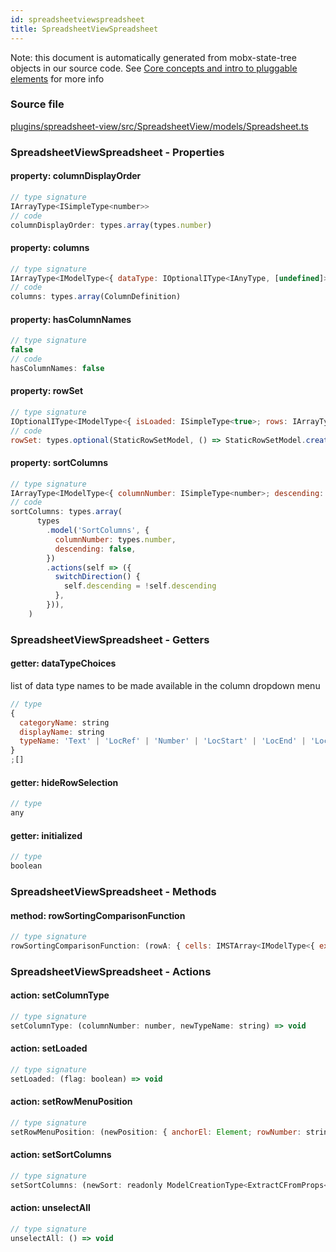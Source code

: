 ```yaml
---
id: spreadsheetviewspreadsheet
title: SpreadsheetViewSpreadsheet
---
```


Note: this document is automatically generated from mobx-state-tree objects in
our source code. See
[Core concepts and intro to pluggable elements](/docs/developer_guide/) for more
info

### Source file

[plugins/spreadsheet-view/src/SpreadsheetView/models/Spreadsheet.ts](https://github.com/GMOD/jbrowse-components/blob/main/plugins/spreadsheet-view/src/SpreadsheetView/models/Spreadsheet.ts)

### SpreadsheetViewSpreadsheet - Properties

#### property: columnDisplayOrder

```js
// type signature
IArrayType<ISimpleType<number>>
// code
columnDisplayOrder: types.array(types.number)
```

#### property: columns

```js
// type signature
IArrayType<IModelType<{ dataType: IOptionalIType<IAnyType, [undefined]>; derivationFunctionText: IMaybe<ISimpleType<string>>; isDerived: IType<boolean, boolean, boolean>; name: IMaybe<...>; }, { ...; }, _NotCustomized, _NotCustomized>>
// code
columns: types.array(ColumnDefinition)
```

#### property: hasColumnNames

```js
// type signature
false
// code
hasColumnNames: false
```

#### property: rowSet

```js
// type signature
IOptionalIType<IModelType<{ isLoaded: ISimpleType<true>; rows: IArrayType<IModelType<{ cells: IArrayType<IModelType<{ extendedData: IMaybe<IType<any, any, any>>; text: ISimpleType<string>; }, {}, _NotCustomized, _NotCustomized>>; extendedData: IMaybe<...>; id: ISimpleType<...>; isSelected: IType<...>; }, { ...; } & ...
// code
rowSet: types.optional(StaticRowSetModel, () => StaticRowSetModel.create())
```

#### property: sortColumns

```js
// type signature
IArrayType<IModelType<{ columnNumber: ISimpleType<number>; descending: IType<boolean, boolean, boolean>; }, { switchDirection(): void; }, _NotCustomized, _NotCustomized>>
// code
sortColumns: types.array(
      types
        .model('SortColumns', {
          columnNumber: types.number,
          descending: false,
        })
        .actions(self => ({
          switchDirection() {
            self.descending = !self.descending
          },
        })),
    )
```

### SpreadsheetViewSpreadsheet - Getters

#### getter: dataTypeChoices

list of data type names to be made available in the column dropdown menu

```js
// type
{
  categoryName: string
  displayName: string
  typeName: 'Text' | 'LocRef' | 'Number' | 'LocStart' | 'LocEnd' | 'LocString'
}
;[]
```

#### getter: hideRowSelection

```js
// type
any
```

#### getter: initialized

```js
// type
boolean
```

### SpreadsheetViewSpreadsheet - Methods

#### method: rowSortingComparisonFunction

```js
// type signature
rowSortingComparisonFunction: (rowA: { cells: IMSTArray<IModelType<{ extendedData: IMaybe<IType<any, any, any>>; text: ISimpleType<string>; }, {}, _NotCustomized, _NotCustomized>> & IStateTreeNode<...>; extendedData: any; id: string; isSelected: boolean; } & NonEmptyObject & { ...; } & { ...; } & IStateTreeNode<...>, rowB: { ...; } & ... 3 more ...
```

### SpreadsheetViewSpreadsheet - Actions

#### action: setColumnType

```js
// type signature
setColumnType: (columnNumber: number, newTypeName: string) => void
```

#### action: setLoaded

```js
// type signature
setLoaded: (flag: boolean) => void
```

#### action: setRowMenuPosition

```js
// type signature
setRowMenuPosition: (newPosition: { anchorEl: Element; rowNumber: string; }) => void
```

#### action: setSortColumns

```js
// type signature
setSortColumns: (newSort: readonly ModelCreationType<ExtractCFromProps<{ columnNumber: ISimpleType<number>; descending: IType<boolean, boolean, boolean>; }>>[]) => void
```

#### action: unselectAll

```js
// type signature
unselectAll: () => void
```
